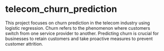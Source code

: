 # telecom_churn_prediction
This project focuses on churn prediction in the telecom industry using logistic regression. Churn refers to the phenomenon where customers switch from one service provider to another. Predicting churn is crucial for businesses to retain customers and take proactive measures to prevent customer attrition.
